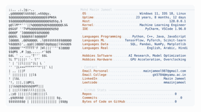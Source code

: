 <picture>
  <source srcset="https://raw.githubusercontent.com/mmazinjameel/mmazinjameel/main/dark_mode.svg?v=1752740140" media="(prefers-color-scheme: dark)">
  <img src="https://raw.githubusercontent.com/mmazinjameel/mmazinjameel/main/light_mode.svg?v=1752740140">
</picture>
